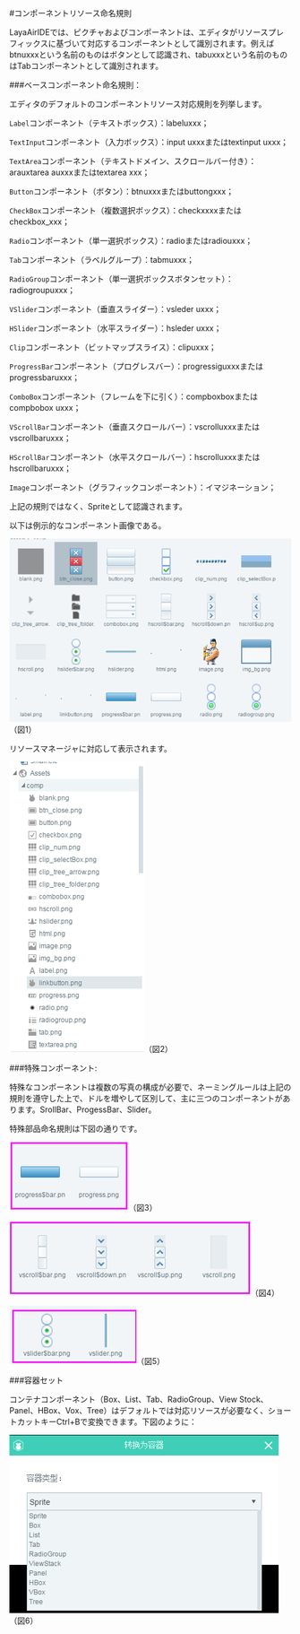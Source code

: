 #コンポーネントリソース命名規則

LayaAirIDEでは、ピクチャおよびコンポーネントは、エディタがリソースプレフィックスに基づいて対応するコンポーネントとして識別されます。例えばbtnuxxxという名前のものはボタンとして認識され、tabuxxxという名前のものはTabコンポーネントとして識別されます。

###ベースコンポーネント命名規則：

エディタのデフォルトのコンポーネントリソース対応規則を列挙します。

`Label`コンポーネント（テキストボックス）：labeluxxx；

`TextInput`コンポーネント（入力ボックス）：input uxxxまたはtextinput uxxx；

`TextArea`コンポーネント（テキストドメイン、スクロールバー付き）：arauxtarea auxxxまたはtextarea xxx；

`Button`コンポーネント（ボタン）：btnuxxxまたはbuttongxxx；

`CheckBox`コンポーネント（複数選択ボックス）：checkxxxxまたはcheckbox_xxx；

`Radio`コンポーネント（単一選択ボックス）：radioまたはradiouxxx；

`Tab`コンポーネント（ラベルグループ）：tabmuxxx；

`RadioGroup`コンポーネント（単一選択ボックスボタンセット）：radiogroupuxxx；

`VSlider`コンポーネント（垂直スライダー）：vsleder uxxx；

`HSlider`コンポーネント（水平スライダー）：hsleder uxxx；

`Clip`コンポーネント（ビットマップスライス）：clipuxxx；

`ProgressBar`コンポーネント（プログレスバー）：progressiguxxxまたはprogressbaruxxx；

`ComboBox`コンポーネント（フレームを下に引く）：compboxboxまたはcompbobox uxxx；

`VScrollBar`コンポーネント（垂直スクロールバー）：vscrolluxxxまたはvscrollbaruxxx；

`HScrollBar`コンポーネント（水平スクロールバー）：hscrolluxxxまたはhscrollbaruxxx；

`Image`コンポーネント（グラフィックコンポーネント）：イマジネーション；

上記の規則ではなく、Spriteとして認識されます。

以下は例示的なコンポーネント画像である。

![1](img\1.png)（図1）

リソースマネージャに対応して表示されます。

![2](img\2.png)（図2）



###特殊コンポーネント:

特殊なコンポーネントは複数の写真の構成が必要で、ネーミングルールは上記の規則を遵守した上で、ドルを増やして区別して、主に三つのコンポーネントがあります。SrollBar、ProgessBar、Slider。

特殊部品命名規則は下図の通りです。

![3](img\3.png)（図3）

![4](img\4.png)（図4）

![5](img\5.png)（図5）



###容器セット

コンテナコンポーネント（Box、List、Tab、RadioGroup、View Stock、Panel、HBox、Vox、Tree）はデフォルトでは対応リソースが必要なく、ショートカットキーCtrl+Bで変換できます。下図のように：

![6](img\6.png)（図6）

